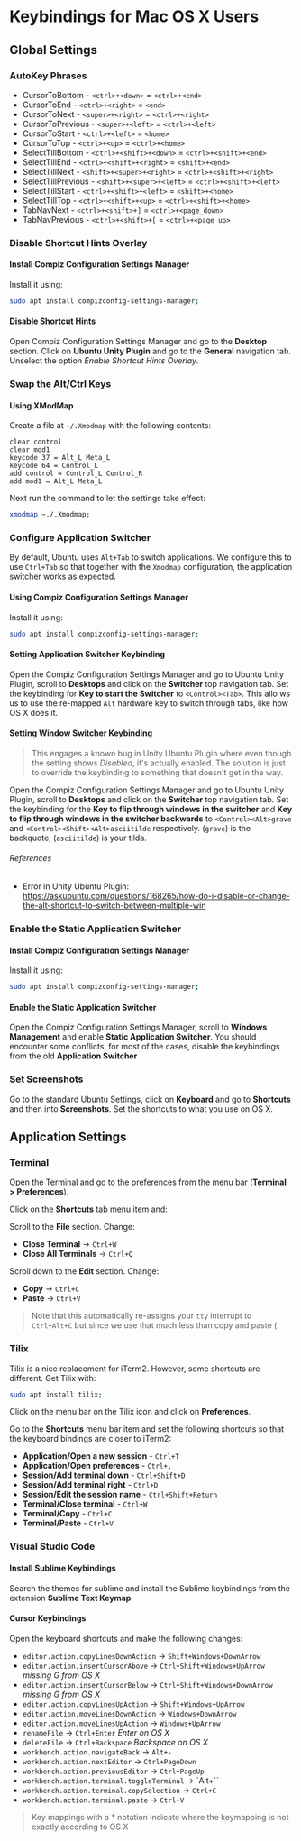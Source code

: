 # Keybindings for Mac OS X Users

## Global Settings
### AutoKey Phrases
- CursorToBottom - `<ctrl>+<down>` = `<ctrl>+<end>`
- CursorToEnd - `<ctrl>+<right>` = `<end>`
- CursorToNext - `<super>+<right>` = `<ctrl>+<right>`
- CursorToPrevious - `<super>+<left>` = `<ctrl>+<left>`
- CursorToStart - `<ctrl>+<left>` = `<home>`
- CursorToTop - `<ctrl>+<up>` = `<ctrl>+<home>`
- SelectTillBottom - `<ctrl>+<shift>+<down>` = `<ctrl>+<shift>+<end>`
- SelectTillEnd - `<ctrl>+<shift>+<right>` = `<shift>+<end>`
- SelectTillNext - `<shift>+<super>+<right>` = `<ctrl>+<shift>+<right>`
- SelectTillPrevious - `<shift>+<super>+<left>` = `<ctrl>+<shift>+<left>`
- SelectTillStart - `<ctrl>+<shift>+<left>` = `<shift>+<home>`
- SelectTillTop - `<ctrl>+<shift>+<up>` = `<ctrl>+<shift>+<home>`
- TabNavNext - `<ctrl>+<shift>+]` = `<ctrl>+<page_down>`
- TabNavPrevious - `<ctrl>+<shift>+[` = `<ctrl>+<page_up>`

### Disable Shortcut Hints Overlay
#### Install Compiz Configuration Settings Manager
Install it using:

```bash
sudo apt install compizconfig-settings-manager;
```
#### Disable Shortcut Hints
Open Compiz Configuration Settings Manager and go to the **Desktop** section. Click on **Ubuntu Unity Plugin** and go to the **General** navigation tab. Unselect the option *Enable Shortcut Hints Overlay*.

### Swap the Alt/Ctrl Keys
#### Using XModMap
Create a file at `~/.Xmodmap` with the following contents:

```
clear control
clear mod1
keycode 37 = Alt_L Meta_L
keycode 64 = Control_L
add control = Control_L Control_R
add mod1 = Alt_L Meta_L
```

Next run the command to let the settings take effect:

```bash
xmodmap ~./.Xmodmap;
```

### Configure Application Switcher
By default, Ubuntu uses `Alt+Tab` to switch applications. We configure this to use `Ctrl+Tab` so that together with the `Xmodmap` configuration, the application switcher works as expected.

#### Using Compiz Configuration Settings Manager
Install it using:

```bash
sudo apt install compizconfig-settings-manager;
```

#### Setting Application Switcher Keybinding
Open the Compiz Configuration Settings Manager and go to Ubuntu Unity Plugin, scroll to **Desktops** and click on the **Switcher** top navigation tab. Set the keybinding for **Key to start the Switcher** to `<Control><Tab>`. This allo  ws us to use the re-mapped `Alt` hardware key to switch through tabs, like how OS X does it.

#### Setting Window Switcher Keybinding
> This engages a known bug in Unity Ubuntu Plugin where even though the setting shows *Disabled*, it's actually enabled. The solution is just to override the keybinding to something that doesn't get in the way.

Open the Compiz Configuration Settings Manager and go to Ubuntu Unity Plugin, scroll to **Desktops** and click on the **Switcher** top navigation tab. Set the keybinding for the **Key to flip through windows in the switcher** and **Key to flip through windows in the switcher backwards** to `<Control><Alt>grave` and `<Control><Shift><Alt>asciitilde` respectively. (`grave`) is the backquote, (`asciitilde`) is your tilda.

###### References
- Error in Unity Ubuntu Plugin: https://askubuntu.com/questions/168265/how-do-i-disable-or-change-the-alt-shortcut-to-switch-between-multiple-win

### Enable the Static Application Switcher

#### Install Compiz Configuration Settings Manager
Install it using:

```bash
sudo apt install compizconfig-settings-manager;
```

#### Enable the Static Application Switcher
Open the Compiz Configuration Settings Manager, scroll to **Windows Management** and enable **Static Application Switcher**. You should encounter some conflicts, for most of the cases, disable the keybindings from the old **Application Switcher**

### Set Screenshots
Go to the standard Ubuntu Settings, click on **Keyboard** and go to **Shortcuts** and then into **Screenshots**. Set the shortcuts to what you use on OS X.

## Application Settings
### Terminal
Open the Terminal and go to the preferences from the menu bar (**Terminal > Preferences**).

Click on the **Shortcuts** tab menu item and:

Scroll to the **File** section. Change:
- **Close Terminal** -> `Ctrl+W`
- **Close All Terminals** -> `Ctrl+Q`

Scroll down to the **Edit** section. Change:
- **Copy** -> `Ctrl+C`
- **Paste** -> `Ctrl+V`

> Note that this automatically re-assigns your `tty` interrupt to `Ctrl+Alt+C` but since we use that much less than copy and paste (:

### Tilix
Tilix is a nice replacement for iTerm2. However, some shortcuts are different. Get Tilix with:

```bash
sudo apt install tilix;
```

Click on the menu bar on the Tilix icon and click on **Preferences**.

Go to the **Shortcuts** menu bar item and set the following shortcuts so that the keyboard bindings are closer to iTerm2:
- **Application/Open a new session** - `Ctrl+T`
- **Application/Open preferences** - `Ctrl+,`
- **Session/Add terminal down** - `Ctrl+Shift+D`
- **Session/Add terminal right** - `Ctrl+D`
- **Session/Edit the session name** - `Ctrl+Shift+Return`
- **Terminal/Close terminal** - `Ctrl+W`
- **Terminal/Copy** - `Ctrl+C`
- **Terminal/Paste** - `Ctrl+V`

### Visual Studio Code
#### Install Sublime Keybindings
Search the themes for sublime and install the Sublime keybindings from the extension **Sublime Text Keymap**.

#### Cursor Keybindings
Open the keyboard shortcuts and make the following changes:

- `editor.action.copyLinesDownAction` -> `Shift+Windows+DownArrow`
- `editor.action.insertCursorAbove` -> `Ctrl+Shift+Windows+UpArrow` *missing G from OS X*
- `editor.action.insertCursorBelow` -> `Ctrl+Shift+Windows+DownArrow` *missing G from OS X*
- `editor.action.copyLinesUpAction` -> `Shift+Windows+UpArrow`
- `editor.action.moveLinesDownAction` -> `Windows+DownArrow`
- `editor.action.moveLinesUpAction` -> `Windows+UpArrow`
- `renameFile` -> `Ctrl+Enter` *Enter on OS X*
- `deleteFile` -> `Ctrl+Backspace` *Backspace on OS X*
- `workbench.action.navigateBack` -> `Alt+-`
- `workbench.action.nextEditor` -> `Ctrl+PageDown`
- `workbench.action.previousEditor` -> `Ctrl+PageUp`
- `workbench.action.terminal.toggleTerminal` -> `Alt+\``
- `workbench.action.terminal.copySelection` -> `Ctrl+C`
- `workbench.action.terminal.paste` -> `Ctrl+V`

> Key mappings with a * notation indicate where the keymapping is not exactly according to OS X